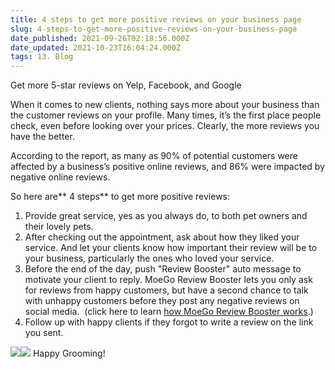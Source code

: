 ```yaml
---
title: 4 steps to get more positive reviews on your business page
slug: 4-steps-to-get-more-positive-reviews-on-your-business-page
date_published: 2021-09-26T02:18:56.000Z
date_updated: 2021-10-23T16:04:24.000Z
tags: 13. Blog
---
```


Get more 5-star reviews on Yelp, Facebook, and Google

When it comes to new clients, nothing says more about your business than the customer reviews on your profile. Many times, it’s the first place people check, even before looking over your prices. Clearly, the more reviews you have the better.

According to the report, as many as 90% of potential customers were affected by a business’s positive online reviews, and 86% were impacted by negative online reviews.

So here are** 4 steps** to get more positive reviews:

1. Provide great service, yes as you always do, to both pet owners and their lovely pets.
2. After checking out the appointment, ask about how they liked your service. And let your clients know how important their review will be to your business, particularly the ones who loved your service.
3. Before the end of the day, push "Review Booster" auto message to motivate your client to reply. MoeGo Review Booster lets you only ask for reviews from happy customers, but have a second chance to talk with unhappy customers before they post any negative reviews on social media.  (click here to learn [how MoeGo Review Booster works](https://help.moego.pet/en/articles/1025188-review-booster).)
4. Follow up with happy clients if they forgot to write a review on the link you sent.

![](https://downloads.intercomcdn.com/i/o/30820862/00d9e2d96d868e30510c4bd8/review+push+9.png)![](https://downloads.intercomcdn.com/i/o/155828174/6d03ceef5469de58e667f76e/reivew+booster.jpg)
Happy Grooming!
